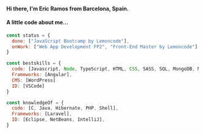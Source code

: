 #### Hi there, I'm Eric Ramos from Barcelona, Spain.
#### A little code about me...
~~~ js
const status = {
  done: ["JavaScript Bootcamp by Lemoncode"],
  onWork: ["Web App Development FP2", "Front-End Master by Lemoncode"]
}

const bestskills = {
  code: [Javascript, Node, TypeScript, HTML, CSS, SASS, SQL, MongoDB, Mongoose],
  Frameworks: [Angular],
  CMS: [WordPress]
  ID: [VSCode] 
}

const knowledgeOf = {
  code: [C, Java, Hibernate, PHP, Shell],
  Frameworks: [Laravel],
  ID: [Eclipse, NetBeans, IntelliJ],
}
